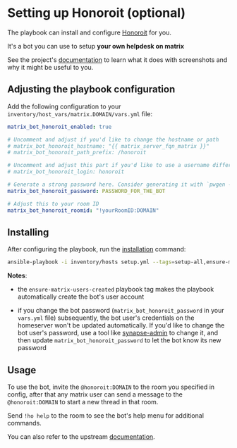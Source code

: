 # Setting up Honoroit (optional)

The playbook can install and configure [Honoroit](https://github.com/etkecc/honoroit) for you.

It's a bot you can use to setup **your own helpdesk on matrix**

See the project's [documentation](https://github.com/etkecc/honoroit#how-it-looks-like) to learn what it does with screenshots and why it might be useful to you.


## Adjusting the playbook configuration

Add the following configuration to your `inventory/host_vars/matrix.DOMAIN/vars.yml` file:

```yaml
matrix_bot_honoroit_enabled: true

# Uncomment and adjust if you'd like to change the hostname or path
# matrix_bot_honoroit_hostname: "{{ matrix_server_fqn_matrix }}"
# matrix_bot_honoroit_path_prefix: /honoroit

# Uncomment and adjust this part if you'd like to use a username different than the default
# matrix_bot_honoroit_login: honoroit

# Generate a strong password here. Consider generating it with `pwgen -s 64 1`
matrix_bot_honoroit_password: PASSWORD_FOR_THE_BOT

# Adjust this to your room ID
matrix_bot_honoroit_roomid: "!yourRoomID:DOMAIN"
```


## Installing

After configuring the playbook, run the [installation](installing.md) command:

```sh
ansible-playbook -i inventory/hosts setup.yml --tags=setup-all,ensure-matrix-users-created,start
```

**Notes**:

- the `ensure-matrix-users-created` playbook tag makes the playbook automatically create the bot's user account

- if you change the bot password (`matrix_bot_honoroit_password` in your `vars.yml` file) subsequently, the bot user's credentials on the homeserver won't be updated automatically. If you'd like to change the bot user's password, use a tool like [synapse-admin](configuring-playbook-synapse-admin.md) to change it, and then update `matrix_bot_honoroit_password` to let the bot know its new password


## Usage

To use the bot, invite the `@honoroit:DOMAIN` to the room you specified in config, after that any matrix user can send a message to the `@honoroit:DOMAIN` to start a new thread in that room.

Send `!ho help` to the room to see the bot's help menu for additional commands.

You can also refer to the upstream [documentation](https://github.com/etkecc/honoroit#features).

